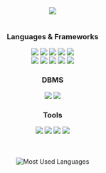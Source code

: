 <div align="center">
  <img src=https://capsule-render.vercel.app/api?type=rect&color=E2F0D9&height=220&section=header&text=Doohong's&nbsp;Github&fontSize=80>
  <br>
  <br>
  <h3>Languages & Frameworks</h3>
  <img src=https://img.shields.io/badge/HTML-239120?style=for-the-badge&logo=html5&logoColor=white>
  <img src=https://img.shields.io/badge/CSS-239120?&style=for-the-badge&logo=css3&logoColor=white>
  <img src=https://img.shields.io/badge/JavaScript-F7DF1E?style=for-the-badge&logo=JavaScript&logoColor=white>
  <img src=https://img.shields.io/badge/TypeScript-007ACC?style=for-the-badge&logo=typescript&logoColor=white>
  <img src=https://img.shields.io/badge/React-20232A?style=for-the-badge&logo=react&logoColor=61DAFB>
  <br>
  <img src=https://img.shields.io/badge/Python-3776AB?style=for-the-badge&logo=python&logoColor=white>
  <img src=https://img.shields.io/badge/Flask-000000?style=for-the-badge&logo=flask&logoColor=white>
  <img src=https://img.shields.io/badge/C-00599C?style=for-the-badge&logo=c&logoColor=white>
  <img src=https://img.shields.io/badge/C%2B%2B-00599C?style=for-the-badge&logo=c%2B%2B&logoColor=white>
  <img src=https://img.shields.io/badge/Java-ED8B00?style=for-the-badge&logo=openjdk&logoColor=white>
  <br>
  <h3>DBMS</h3>
  <img src=https://img.shields.io/badge/Firebase-039BE5?style=for-the-badge&logo=Firebase&logoColor=white>
  <img src=https://img.shields.io/badge/MySQL-00000F?style=for-the-badge&logo=mysql&logoColor=white>
  <br>
  <h3>Tools</h3>
  <img src=https://img.shields.io/badge/Visual_Studio_Code-0078D4?style=for-the-badge&logo=visual%20studio%20code&logoColor=white>
  <img src=https://img.shields.io/badge/Colab-F9AB00?style=for-the-badge&logo=googlecolab&color=525252>
  <img src=https://img.shields.io/badge/Eclipse-2C2255?style=for-the-badge&logo=eclipse&logoColor=white>
  <img src=https://img.shields.io/badge/GitHub-100000?style=for-the-badge&logo=github&logoColor=white>
  <br>
  <br>
  <br>
  <br>
  <img src="https://github-readme-stats.vercel.app/api/top-langs/?username=DooHongKm&langs_count=4&layout=compact&card_width=500" alt="Most Used Languages"/>
</div>

<!--
**DooHongKm/DooHongKm** is a ✨ _special_ ✨ repository because its `README.md` (this file) appears on your GitHub profile.

Here are some ideas to get you started:

- 🔭 I’m currently working on ...
- 🌱 I’m currently learning ...
- 👯 I’m looking to collaborate on ...
- 🤔 I’m looking for help with ...
- 💬 Ask me about ...
- 📫 How to reach me: ...
- 😄 Pronouns: ...
- ⚡ Fun fact: ...
-->
